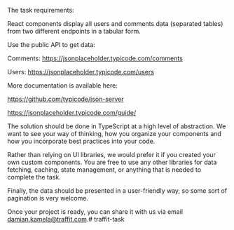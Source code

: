 The task requirements:



React components display all users and comments data (separated tables) from two different endpoints in a tabular form.



Use the public API to get data:

Comments: https://jsonplaceholder.typicode.com/comments

Users: https://jsonplaceholder.typicode.com/users



More documentation is available here:

https://github.com/typicode/json-server

https://jsonplaceholder.typicode.com/guide/



The solution should be done in TypeScript at a high level of abstraction. We want to see your way of thinking, how you organize your components and how you incorporate best practices into your code.



Rather than relying on UI libraries, we would prefer it if you created your own custom components. You are free to use any other libraries for data fetching, caching, state management, or anything that is needed to complete the task.

Finally, the data should be presented in a user-friendly way, so some sort of pagination is very welcome.



Once your project is ready, you can share it with us via email damian.kamela@traffit.com.# traffit-task
